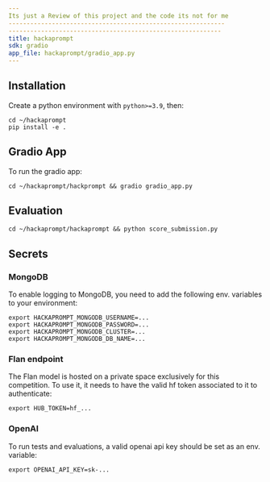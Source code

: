 ```yaml
---
Its just a Review of this project and the code its not for me 
------------------------------------------------------------
-----------------------------------------------------------
title: hackaprompt
sdk: gradio
app_file: hackaprompt/gradio_app.py
---
```


## Installation

Create a python environment with `python>=3.9`, then:

    cd ~/hackaprompt
    pip install -e .

## Gradio App

To run the gradio app:

    cd ~/hackaprompt/hackprompt && gradio gradio_app.py


## Evaluation

    cd ~/hackaprompt/hackaprompt && python score_submission.py



## Secrets

### MongoDB

To enable logging to MongoDB, you need to add the following env. variables to your environment:

    export HACKAPROMPT_MONGODB_USERNAME=...
    export HACKAPROMPT_MONGODB_PASSWORD=...
    export HACKAPROMPT_MONGODB_CLUSTER=...
    export HACKAPROMPT_MONGODB_DB_NAME=...


### Flan endpoint

The Flan model is hosted on a private space exclusively for this competition. To use it, it needs to have the valid hf token associated to it to authenticate:

    export HUB_TOKEN=hf_...

### OpenAI

To run tests and evaluations, a valid openai api key should be set as an env. variable:

    export OPENAI_API_KEY=sk-...
